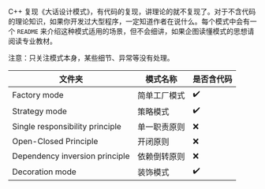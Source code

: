 C++ 复现《大话设计模式》，有代码的复现，讲理论的就不复现了。对于不含代码的理论知识，如果你开发过大型程序，一定知道作者在说什么。每个模式中会有一个 `README` 来介绍这种模式适用的场景，但不会细讲，如果企图读懂模式的思想请阅读专业教材。

注意：只关注模式本身，某些细节、异常等没有处理。

|文件夹|模式名称|是否含代码|
|--|--|--|
| Factory mode                     | 简单工厂模式 | :heavy_check_mark: |
| Strategy mode                    | 策略模式    | :heavy_check_mark: |
| Single responsibility principle  | 单一职责原则 | :x:                |
| Open-Closed Principle            | 开闭原则    | :x:                |
| Dependency inversion principle   | 依赖倒转原则 | :x:                |
| Decoration mode                  | 装饰模式    | :heavy_check_mark: |
